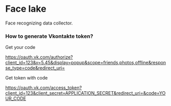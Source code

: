 # Face lake

Face recognizing data collector.

### How to generate Vkontakte token?

Get your code

https://oauth.vk.com/authorize?client_id=123&v=5.45&display=popup&scope=friends,photos,offline&response_type=code&redirect_uri=

Get token with code

https://oauth.vk.com/access_token?client_id=123&client_secret=APPLICATION_SECRET&redirect_uri=&code=YOUR_CODE